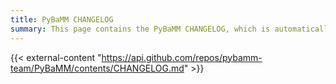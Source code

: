 ```yaml
---
title: PyBaMM CHANGELOG
summary: This page contains the PyBaMM CHANGELOG, which is automatically updated when the file in the repository is changed.
---
```


<!-- This page is a placeholder for the CHANGELOG, which is stored in the main PyBaMM repository
on GitHub. The content of this page is automatically updated when the file in the repository is changed.
The title MUST be present in the frontmatter, since Hugo has to use it at build time, not runtime. -->

{{< external-content "https://api.github.com/repos/pybamm-team/PyBaMM/contents/CHANGELOG.md" >}}
